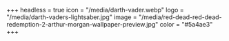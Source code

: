+++
headless = true
icon = "/media/darth-vader.webp"
logo = "/media/darth-vaders-lightsaber.jpg"
image = "/media/red-dead-red-dead-redemption-2-arthur-morgan-wallpaper-preview.jpg"
color = "#5a4ae3"
+++
